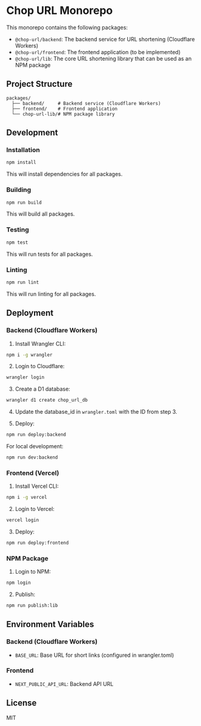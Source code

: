 # Chop URL Monorepo

This monorepo contains the following packages:

- `@chop-url/backend`: The backend service for URL shortening (Cloudflare Workers)
- `@chop-url/frontend`: The frontend application (to be implemented)
- `@chop-url/lib`: The core URL shortening library that can be used as an NPM package

## Project Structure

```
packages/
  ├── backend/     # Backend service (Cloudflare Workers)
  ├── frontend/    # Frontend application
  └── chop-url-lib/# NPM package library
```

## Development

### Installation

```bash
npm install
```

This will install dependencies for all packages.

### Building

```bash
npm run build
```

This will build all packages.

### Testing

```bash
npm test
```

This will run tests for all packages.

### Linting

```bash
npm run lint
```

This will run linting for all packages.

## Deployment

### Backend (Cloudflare Workers)

1. Install Wrangler CLI:
```bash
npm i -g wrangler
```

2. Login to Cloudflare:
```bash
wrangler login
```

3. Create a D1 database:
```bash
wrangler d1 create chop_url_db
```

4. Update the database_id in `wrangler.toml` with the ID from step 3.

5. Deploy:
```bash
npm run deploy:backend
```

For local development:
```bash
npm run dev:backend
```

### Frontend (Vercel)

1. Install Vercel CLI:
```bash
npm i -g vercel
```

2. Login to Vercel:
```bash
vercel login
```

3. Deploy:
```bash
npm run deploy:frontend
```

### NPM Package

1. Login to NPM:
```bash
npm login
```

2. Publish:
```bash
npm run publish:lib
```

## Environment Variables

### Backend (Cloudflare Workers)
- `BASE_URL`: Base URL for short links (configured in wrangler.toml)

### Frontend
- `NEXT_PUBLIC_API_URL`: Backend API URL

## License

MIT 